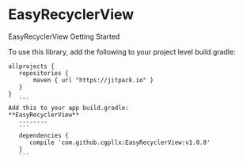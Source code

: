 # EasyRecyclerView
EasyRecyclerView
Getting Started

To use this library, add the following to your project level build.gradle:
 ```
allprojects {
    repositories {
        maven { url "https://jitpack.io" }
    }
}
    ```
Add this to your app build.gradle:
**EasyRecyclerView**
 	--------
    ```
    dependencies {
       compile 'com.github.cgpllx:EasyRecyclerView:v1.0.0'
    }
    ```